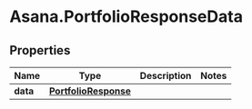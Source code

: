 # Asana.PortfolioResponseData

## Properties
Name | Type | Description | Notes
------------ | ------------- | ------------- | -------------
**data** | [**PortfolioResponse**](PortfolioResponse.md) |  | 
